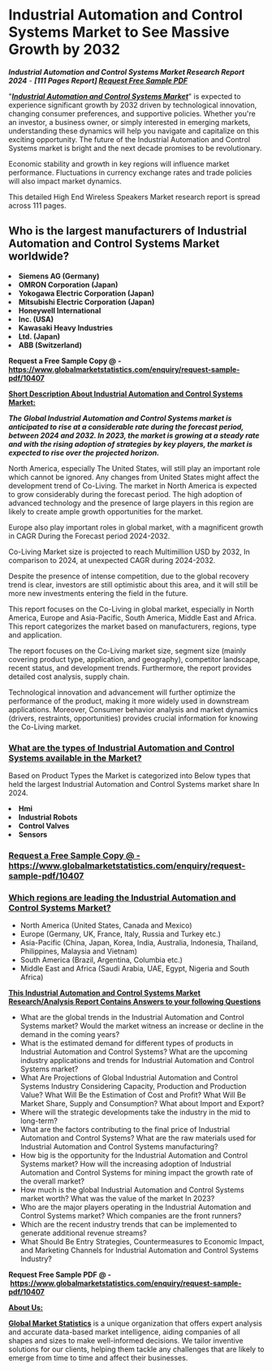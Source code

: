 <h1>Industrial Automation and Control Systems Market to See Massive Growth by 2032</h1><p><em><strong>Industrial Automation and Control Systems Market Research Report 2024</strong></em>&nbsp;-&nbsp;<em><strong>[111 Pages Report] </strong></em><em><strong><a href="https://www.globalmarketstatistics.com/enquiry/request-sample-pdf/10407">Request Free Sample PDF</a></strong></em></p><p>"<a style="font-style: italic; font-weight: bold;" href="https://www.globalmarketstatistics.com/market-reports/industrial-automation-and-control-systems-market-10407">Industrial Automation and Control Systems Market</a>" is expected to experience significant growth by 2032 driven by technological innovation, changing consumer preferences, and supportive policies. Whether you're an investor, a business owner, or simply interested in emerging markets, understanding these dynamics will help you navigate and capitalize on this exciting opportunity. The future of the&nbsp;Industrial Automation and Control Systems market is bright and the next decade promises to be revolutionary.</p><p>Economic stability and growth in key regions will influence market performance. Fluctuations in currency exchange rates and trade policies will also impact market dynamics.</p><p>This detailed&nbsp;High End Wireless Speakers Market research report is spread across 111 pages.</p><h2><strong>Who is the largest manufacturers of Industrial Automation and Control Systems Market worldwide?</strong></h2><p><strong><li>Siemens AG (Germany)<li>OMRON Corporation (Japan)<li>Yokogawa Electric Corporation (Japan)<li>Mitsubishi Electric Corporation (Japan)<li>Honeywell International<li>Inc. (USA)<li>Kawasaki Heavy Industries<li>Ltd. (Japan)<li>ABB (Switzerland)</strong></p><p><strong>Request a Free Sample Copy @ - <a href="https://www.globalmarketstatistics.com/enquiry/request-sample-pdf/10407">https://www.globalmarketstatistics.com/enquiry/request-sample-pdf/10407</a></strong></p><p><strong><u>Short Description About Industrial Automation and Control Systems Market:</u></strong></p><p><strong><em>The Global Industrial Automation and Control Systems market is anticipated to rise at a considerable rate during the forecast period, between 2024 and 2032. In 2023, the market is growing at a steady rate and with the rising adoption of strategies by key players, the market is expected to rise over the projected horizon.</em></strong></p><p>North America, especially The United States, will still play an important role which cannot be ignored. Any changes from United States might affect the development trend of Co-Living. The market in North America is expected to grow considerably during the forecast period. The high adoption of advanced technology and the presence of large players in this region are likely to create ample growth opportunities for the market.</p><p>Europe also play important roles in global market, with a magnificent growth in CAGR During the Forecast period 2024-2032.</p><p>Co-Living Market size is projected to reach Multimillion USD by 2032, In comparison to 2024, at unexpected CAGR during 2024-2032.</p><p>Despite the presence of intense competition, due to the global recovery trend is clear, investors are still optimistic about this area, and it will still be more new investments entering the field in the future.</p><p>This report focuses on the Co-Living in global market, especially in North America, Europe and Asia-Pacific, South America, Middle East and Africa. This report categorizes the market based on manufacturers, regions, type and application.</p><p>The report focuses on the Co-Living market size, segment size (mainly covering product type, application, and geography), competitor landscape, recent status, and development trends. Furthermore, the report provides detailed cost analysis, supply chain.</p><p>Technological innovation and advancement will further optimize the performance of the product, making it more widely used in downstream applications. Moreover, Consumer behavior analysis and market dynamics (drivers, restraints, opportunities) provides crucial information for knowing the Co-Living market.</p><h3 class="rank-math-question "><span style="text-decoration: underline;">What are the types of Industrial Automation and Control Systems available in the Market?</span></h3><p>Based on Product Types the Market is categorized into Below types that held the largest Industrial Automation and Control Systems market share In 2024.</p><p><strong><li>Hmi<li>Industrial Robots<li>Control Valves<li>Sensors</strong></p><h3 class="rank-math-question "><span style="text-decoration: underline;">Request a Free Sample Copy @ - <a href="https://www.globalmarketstatistics.com/enquiry/request-sample-pdf/10407">https://www.globalmarketstatistics.com/enquiry/request-sample-pdf/10407</a></span></h3><h3 class="rank-math-question "><span style="text-decoration: underline;">Which regions are leading the Industrial Automation and Control Systems Market?</span></h3><ul><li>North America (United States, Canada and Mexico)</li><li>Europe (Germany, UK, France, Italy, Russia and Turkey etc.)</li><li>Asia-Pacific (China, Japan, Korea, India, Australia, Indonesia, Thailand, Philippines, Malaysia and Vietnam)</li><li>South America (Brazil, Argentina, Columbia etc.)</li><li>Middle East and Africa (Saudi Arabia, UAE, Egypt, Nigeria and South Africa)</li></ul><p><strong><u>This Industrial Automation and Control Systems Market Research/Analysis Report Contains Answers to your following Questions</u></strong></p><ul><li>What are the global trends in the Industrial Automation and Control Systems market? Would the market witness an increase or decline in the demand in the coming years?</li><li>What is the estimated demand for different types of products in Industrial Automation and Control Systems? What are the upcoming industry applications and trends for Industrial Automation and Control Systems market?</li><li>What Are Projections of Global Industrial Automation and Control Systems Industry Considering Capacity, Production and Production Value? What Will Be the Estimation of Cost and Profit? What Will Be Market Share, Supply and Consumption? What about Import and Export?</li><li>Where will the strategic developments take the industry in the mid to long-term?</li><li>What are the factors contributing to the final price of Industrial Automation and Control Systems? What are the raw materials used for Industrial Automation and Control Systems manufacturing?</li><li>How big is the opportunity for the Industrial Automation and Control Systems market? How will the increasing adoption of Industrial Automation and Control Systems for mining impact the growth rate of the overall market?</li><li>How much is the global Industrial Automation and Control Systems market worth? What was the value of the market In 2023?</li><li>Who are the major players operating in the Industrial Automation and Control Systems market? Which companies are the front runners?</li><li>Which are the recent industry trends that can be implemented to generate additional revenue streams?</li><li>What Should Be Entry Strategies, Countermeasures to Economic Impact, and Marketing Channels for Industrial Automation and Control Systems Industry?</li></ul><p><strong>Request Free Sample PDF @ -&nbsp;<a href="https://www.globalmarketstatistics.com/enquiry/request-sample-pdf/10407">https://www.globalmarketstatistics.com/enquiry/request-sample-pdf/10407</a></strong></p><p><strong><u>About Us:</u></strong></p><p><strong><a href="https://www.globalmarketstatistics.com/">Global Market Statistics</a></strong> is a unique organization that offers expert analysis and accurate data-based market intelligence, aiding companies of all shapes and sizes to make well-informed decisions. We tailor inventive solutions for our clients, helping them tackle any challenges that are likely to emerge from time to time and affect their businesses.</p>
